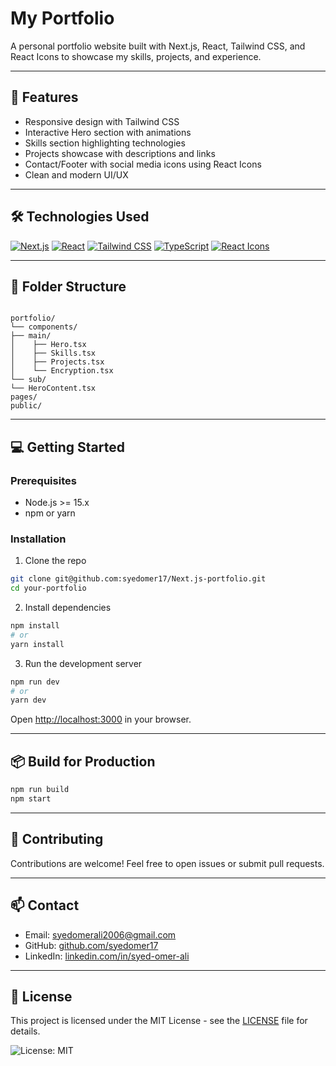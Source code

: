 # My Portfolio

A personal portfolio website built with Next.js, React, Tailwind CSS, and React Icons to showcase my skills, projects, and experience.

---

## 🚀 Features

- Responsive design with Tailwind CSS
- Interactive Hero section with animations
- Skills section highlighting technologies
- Projects showcase with descriptions and links
- Contact/Footer with social media icons using React Icons
- Clean and modern UI/UX

---

## 🛠️ Technologies Used

 [![Next.js](https://img.shields.io/badge/Next.js-000000?style=for-the-badge&logo=next.js&logoColor=white)](https://nextjs.org/)
[![React](https://img.shields.io/badge/React-61DAFB?style=for-the-badge&logo=react&logoColor=black)](https://reactjs.org/)
[![Tailwind CSS](https://img.shields.io/badge/Tailwind_CSS-06B6D4?style=for-the-badge&logo=tailwind-css&logoColor=white)](https://tailwindcss.com/)
[![TypeScript](https://img.shields.io/badge/TypeScript-3178C6?style=for-the-badge&logo=typescript&logoColor=white)](https://www.typescriptlang.org/)
[![React Icons](https://img.shields.io/badge/React_Icons-61DAFB?style=for-the-badge&logo=react&logoColor=black)](https://react-icons.github.io/react-icons/)


---

## 📁 Folder Structure

```

portfolio/
└── components/
├── main/
│    ├── Hero.tsx
│    ├── Skills.tsx
│    ├── Projects.tsx
│    └── Encryption.tsx
└── sub/
└── HeroContent.tsx
pages/
public/

````

---

## 💻 Getting Started

### Prerequisites

- Node.js >= 15.x
- npm or yarn

### Installation

1. Clone the repo

```bash
git clone git@github.com:syedomer17/Next.js-portfolio.git
cd your-portfolio
````

2. Install dependencies

```bash
npm install
# or
yarn install
```

3. Run the development server

```bash
npm run dev
# or
yarn dev
```

Open [http://localhost:3000](http://localhost:3000) in your browser.

---

## 📦 Build for Production

```bash
npm run build
npm start
```

---

## 🤝 Contributing

Contributions are welcome! Feel free to open issues or submit pull requests.

---

## 📫 Contact

* Email: [syedomerali2006@gmail.com](mailto:syedomerali2006@gmail.com)
* GitHub: [github.com/syedomer17](https://github.com/syedomer17)
* LinkedIn: [linkedin.com/in/syed-omer-ali](https://linkedin.com/in/syed-omer-ali)

---

## 📄 License

This project is licensed under the MIT License - see the [LICENSE](LICENSE) file for details.

![License: MIT](https://img.shields.io/badge/License-MIT-yellow.svg)

